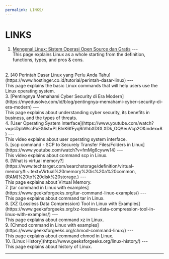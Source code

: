 ```yaml
---
permalink: LINKS/
---
```


# LINKS

1. [Mengenal Linux: Sistem Operasi Open Source dan Gratis](https://www.dewaweb.com/blog/sistem-operasi-linux/) --- <br>
This page explains Linux as a whole starting from the definition, functions, types, and pros & cons.
<br>
2. [40 Perintah Dasar Linux yang Perlu Anda Tahu](https://www.hostinger.co.id/tutorial/perintah-dasar-linux) --- <br>
This page explains the basic Linux commands that will help users use the Linux operating system.
<br>
3. [Pentingnya Memahami Cyber Security di Era Modern](https://myedusolve.com/id/blog/pentingnya-memahami-cyber-security-di-era-modern) --- <br>
This page explains about understanding cyber security, its benefits in business, and the types of threats.
<br>
4. [User Operating System Interface](https://www.youtube.com/watch?v=psDpbWscPuE&list=PLBlnK6fEyqRiVhbXDGLXDk_OQAeuVcp2O&index=8) --- <br>
This video explains about user operating system interface.
<br>
5. [scp command - SCP to Securely Transfer Files/Folders in Linux](https://www.youtube.com/watch?v=fmMg6cyww14) --- <br>
This video explains about command scp in Linux.
<br>
6. [What is virtual memory?](https://www.techtarget.com/searchstorage/definition/virtual-memory#:~:text=Virtual%20memory%20is%20a%20common,(RAM)%20to%20disk%20storage.) --- <br>
This page explains about Virtual Memory.
<br>
7. [tar command in Linux with examples](https://www.geeksforgeeks.org/tar-command-linux-examples/) --- <br>
This page explains about command tar in Linux.
<br>
8. [XZ (Lossless Data Compression) Tool in Linux with Examples](https://www.geeksforgeeks.org/xz-lossless-data-compression-tool-in-linux-with-examples/) --- <br>
This page explains about command xz in Linux.
<br>
9. [Chmod command in Linux with examples](https://www.geeksforgeeks.org/chmod-command-linux/) --- <br>
This page explains about command chmod in Linux.
<br>
10. [Linux History](https://www.geeksforgeeks.org/linux-history/) --- <br>
This page explains about history of Linux.
<br>
<hr>

